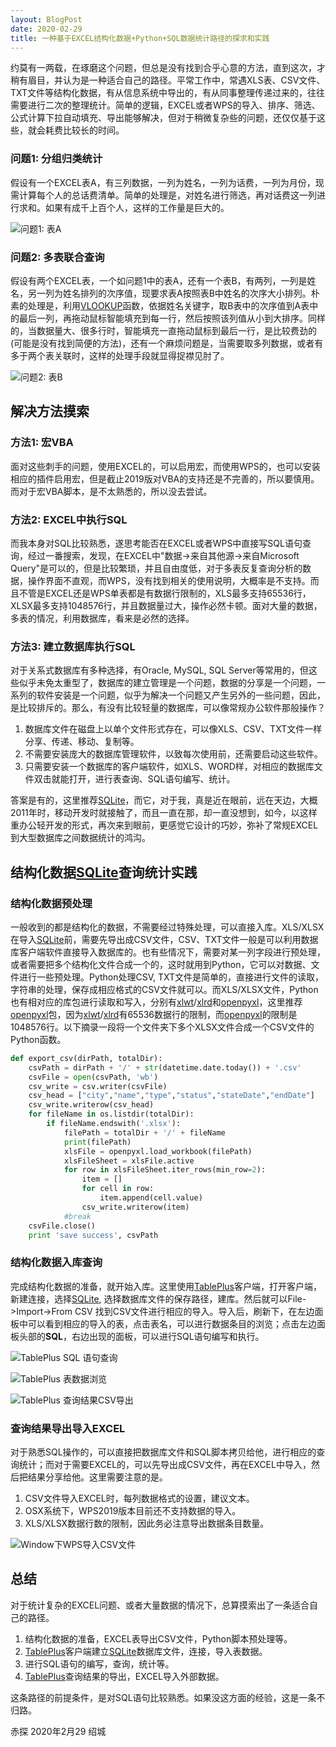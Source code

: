 ```yaml
---
layout: BlogPost
date: 2020-02-29
title: 一种基于EXCEL结构化数据+Python+SQL数据统计路径的探求和实践
---
```


约莫有一两载，在琢磨这个问题，但总是没有找到合乎心意的方法，直到这次，才稍有眉目，并认为是一种适合自己的路径。平常工作中，常遇XLS表、CSV文件、TXT文件等结构化数据，有从信息系统中导出的，有从同事整理传递过来的，往往需要进行二次的整理统计。<!-- more -->简单的逻辑，EXCEL或者WPS的导入、排序、筛选、公式计算下拉自动填充、导出能够解决，但对于稍微复杂些的问题，还仅仅基于这些，就会耗费比较长的时间。

### 问题1: 分组归类统计
假设有一个EXCEL表A，有三列数据，一列为姓名，一列为话费，一列为月份，现需计算每个人的总话费清单。简单的处理是，对姓名进行筛选，再对话费这一列进行求和。如果有成千上百个人，这样的工作量是巨大的。

![问题1: 表A](./images/EXCEL_SQLite_Statistics/table_a.png)

### 问题2: 多表联合查询
假设有两个EXCEL表，一个如问题1中的表A，还有一个表B，有两列，一列是姓名，另一列为姓名排列的次序值，现要求表A按照表B中姓名的次序大小排列。朴素的处理是，利用[VLOOKUP](https://support.office.com/zh-cn/article/vlookup-%E5%87%BD%E6%95%B0-0bbc8083-26fe-4963-8ab8-93a18ad188a1)函数，依据姓名关键字，取B表中的次序值到A表中的最后一列，再拖动鼠标智能填充到每一行，然后按照该列值从小到大排序。同样的，当数据量大、很多行时，智能填充一直拖动鼠标到最后一行，是比较费劲的(可能是没有找到简便的方法)，还有一个麻烦问题是，当需要取多列数据，或者有多于两个表关联时，这样的处理手段就显得捉襟见肘了。

![问题2: 表B](./images/EXCEL_SQLite_Statistics/table_b.png)

## 解决方法摸索

### 方法1: 宏VBA
面对这些刺手的问题，使用EXCEL的，可以启用宏，而使用WPS的，也可以安装相应的插件启用宏，但是截止2019版对VBA的支持还是不完善的，所以要慎用。而对于宏VBA脚本，是不太熟悉的，所以没去尝试。

### 方法2: EXCEL中执行SQL
而我本身对SQL比较熟悉，遂思考能否在EXCEL或者WPS中直接写SQL语句查询，经过一番搜索，发现，在EXCEL中"数据->来自其他源->来自Microsoft Query"是可以的，但是比较繁琐，并且自由度低，对于多表反复查询分析的数据，操作界面不直观，而WPS，没有找到相关的使用说明，大概率是不支持。而且不管是EXCEL还是WPS单表都是有数据行限制的，XLS最多支持65536行，XLSX最多支持1048576行，并且数据量过大，操作必然卡顿。面对大量的数据，多表的情况，利用数据库，看来是必然的选择。

### 方法3: 建立数据库执行SQL
对于关系式数据库有多种选择，有Oracle, MySQL, SQL Server等常用的，但这些似乎未免太重型了，数据库的建立管理是一个问题，数据的分享是一个问题，一系列的软件安装是一个问题，似乎为解决一个问题又产生另外的一些问题，因此，是比较排斥的。那么，有没有比较轻量的数据库，可以像常规办公软件那般操作？

1. 数据库文件在磁盘上以单个文件形式存在，可以像XLS、CSV、TXT文件一样分享、传递、移动、复制等。
2. 不需要安装庞大的数据库管理软件，以致每次使用前，还需要启动这些软件。
3. 只需要安装一个数据库的客户端软件，如XLS、WORD样，对相应的数据库文件双击就能打开，进行表查询、SQL语句编写、统计。

答案是有的，这里推荐[SQLite](https://www.sqlite.org/index.html)，而它，对于我，真是近在眼前，远在天边，大概2011年时，移动开发时就接触了，而且一直在那，却一直没想到，如今，以这样重办公轻开发的形式，再次来到眼前，更感觉它设计的巧妙，弥补了常规EXCEL到大型数据库之间数据统计的鸿沟。

## 结构化数据[SQLite](https://www.sqlite.org/index.html)查询统计实践

### 结构化数据预处理
一般收到的都是结构化的数据，不需要经过特殊处理，可以直接入库。XLS/XLSX在导入[SQLite](https://www.sqlite.org/index.html)前，需要先导出成CSV文件，CSV、TXT文件一般是可以利用数据库客户端软件直接导入数据库的。也有些情况下，需要对某一列字段进行预处理，或者需要把多个结构化文件合成一个的，这时就用到Python，它可以对数据、文件进行一些预处理。Python处理CSV, TXT文件是简单的，直接进行文件的读取，字符串的处理，保存成相应格式的CSV文件就可以。而XLS/XLSX文件，Python也有相对应的库包进行读取和写入，分别有[xlwt](https://xlwt.readthedocs.io/en/latest/)/[xlrd](https://xlrd.readthedocs.io/en/latest/)和[openpyxl](https://openpyxl.readthedocs.io/en/stable/tutorial.html)，这里推荐[openpyxl](https://openpyxl.readthedocs.io/en/stable/tutorial.html)包，因为[xlwt](https://xlwt.readthedocs.io/en/latest/)/[xlrd](https://xlrd.readthedocs.io/en/latest/)有65536数据行的限制，而[openpyxl](https://openpyxl.readthedocs.io/en/stable/tutorial.html)的限制是1048576行。以下摘录一段将一个文件夹下多个XLSX文件合成一个CSV文件的Python函数。

```python
def export_csv(dirPath, totalDir):
	csvPath = dirPath + '/' + str(datetime.date.today()) + '.csv'
	csvFile = open(csvPath, 'wb')
	csv_write = csv.writer(csvFile)
	csv_head = ["city","name","type","status","stateDate","endDate"]
	csv_write.writerow(csv_head)
	for fileName in os.listdir(totalDir):
		if fileName.endswith('.xlsx'):
			filePath = totalDir + '/' + fileName
			print(filePath)
			xlsFile = openpyxl.load_workbook(filePath)
			xlsFileSheet = xlsFile.active
			for row in xlsFileSheet.iter_rows(min_row=2):
				item = []
				for cell in row:
					item.append(cell.value)
				csv_write.writerow(item)
			#break
	csvFile.close()
	print 'save success', csvPath
```

### 结构化数据入库查询
完成结构化数据的准备，就开始入库。这里使用[TablePlus](https://tableplus.com/)客户端，打开客户端，新建连接，选择[SQLite](https://www.sqlite.org/index.html), 选择数据库文件的保存路径，建库。然后就可以File->Import->From CSV 找到CSV文件进行相应的导入。导入后，刷新下，在左边面板中可以看到相应的导入的表，点击表名，可以进行数据条目的浏览；点击左边面板头部的**SQL**，右边出现的面板，可以进行SQL语句编写和执行。

![TablePlus SQL 语句查询](./images/EXCEL_SQLite_Statistics/tableplus_1.png)

![TablePlus 表数据浏览](./images/EXCEL_SQLite_Statistics/tableplus_2.png)

![TablePlus 查询结果CSV导出](./images/EXCEL_SQLite_Statistics/tableplus_3.png)

### 查询结果导出导入EXCEL
对于熟悉SQL操作的，可以直接把数据库文件和SQL脚本拷贝给他，进行相应的查询统计；而对于需要EXCEL的，可以先导出成CSV文件，再在EXCEL中导入，然后把结果分享给他。这里需要注意的是。

1. CSV文件导入EXCEL时，每列数据格式的设置，建议文本。
2. OSX系统下，WPS2019版本目前还不支持数据的导入。
3. XLS/XLSX数据行数的限制，因此务必注意导出数据条目数量。

![Window下WPS导入CSV文件](./images/EXCEL_SQLite_Statistics/wps_import_1.png)

## 总结
对于统计复杂的EXCEL问题、或者大量数据的情况下，总算摸索出了一条适合自己的路径。

1. 结构化数据的准备，EXCEL表导出CSV文件，Python脚本预处理等。
2. [TablePlus](https://tableplus.com/)客户端建立[SQLite](https://www.sqlite.org/index.html)数据库文件，连接，导入表数据。
3. 进行SQL语句的编写，查询，统计等。
4. [TablePlus](https://tableplus.com/)查询结果的导出，EXCEL导入外部数据。

这条路径的前提条件，是对SQL语句比较熟悉。如果没这方面的经验，这是一条不归路。

赤探 2020年2月29 绍城